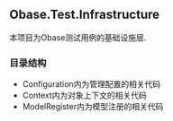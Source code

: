 ﻿## Obase.Test.Infrastructure
本项目为Obase测试用例的基础设施层.
### 目录结构
- Configuration内为管理配置的相关代码
- Context内为对象上下文的相关代码
- ModelRegister内为模型注册的相关代码